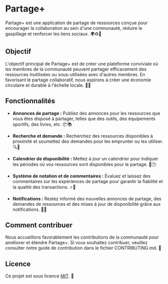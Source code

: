 # Partage+

Partage+ est une application de partage de ressources conçue pour encourager la collaboration au sein d'une communauté, réduire le gaspillage et renforcer les liens sociaux. 🌍♻️🤝

## Objectif

L'objectif principal de Partage+ est de créer une plateforme conviviale où les membres de la communauté peuvent partager efficacement des ressources inutilisées ou sous-utilisées avec d'autres membres. En favorisant le partage collaboratif, nous aspirons à créer une économie circulaire et durable à l'échelle locale. 🚀🌱

## Fonctionnalités

- **Annonces de partage :** Publiez des annonces pour les ressources que vous êtes disposé à partager, telles que des outils, des équipements sportifs, des livres, etc. 📦📚

- **Recherche et demande :** Recherchez des ressources disponibles à proximité et soumettez des demandes pour les emprunter ou les utiliser. 🔍📝

- **Calendrier de disponibilité :** Mettez à jour un calendrier pour indiquer les périodes où vos ressources sont disponibles pour le partage. 📅🕒

- **Système de notation et de commentaires :** Évaluez et laissez des commentaires sur les expériences de partage pour garantir la fiabilité et la qualité des transactions. ⭐️💬

- **Notifications :** Restez informé des nouvelles annonces de partage, des demandes de ressources et des mises à jour de disponibilité grâce aux notifications. 🔔📲

## Comment contribuer

Nous accueillons favorablement les contributions de la communauté pour améliorer et étendre Partage+. Si vous souhaitez contribuer, veuillez consulter notre guide de contribution dans le fichier CONTRIBUTING.md. 🙌

## Licence

Ce projet est sous licence [MIT](LICENSE). 📝
